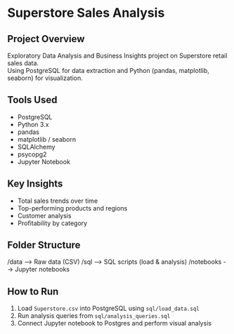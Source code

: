 # Superstore Sales Analysis

## Project Overview

Exploratory Data Analysis and Business Insights project on Superstore retail sales data.  
Using PostgreSQL for data extraction and Python (pandas, matplotlib, seaborn) for visualization.

## Tools Used

- PostgreSQL
- Python 3.x
- pandas
- matplotlib / seaborn
- SQLAlchemy
- psycopg2
- Jupyter Notebook

## Key Insights

- Total sales trends over time
- Top-performing products and regions
- Customer analysis
- Profitability by category

## Folder Structure

/data --> Raw data (CSV)
/sql --> SQL scripts (load & analysis)
/notebooks --> Jupyter notebooks

## How to Run

1. Load `Superstore.csv` into PostgreSQL using `sql/load_data.sql`
2. Run analysis queries from `sql/analysis_queries.sql`
3. Connect Jupyter notebook to Postgres and perform visual analysis
